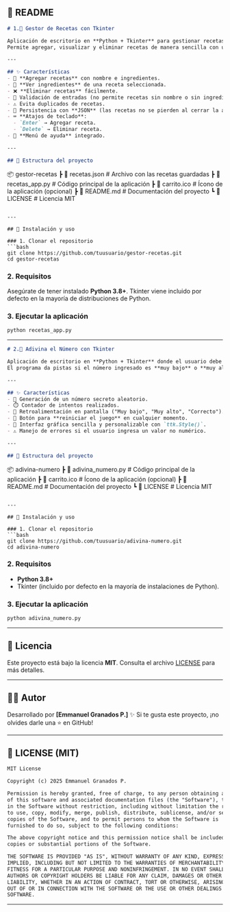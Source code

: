 ## 📄 README

```markdown
# 1.🥘 Gestor de Recetas con Tkinter

Aplicación de escritorio en **Python + Tkinter** para gestionar recetas de cocina.  
Permite agregar, visualizar y eliminar recetas de manera sencilla con una interfaz gráfica amigable.

---

## ✨ Características
- 📌 **Agregar recetas** con nombre e ingredientes.  
- 👀 **Ver ingredientes** de una receta seleccionada.  
- ❌ **Eliminar recetas** fácilmente.  
- 🛑 Validación de entradas (no permite recetas sin nombre o sin ingredientes).  
- ⚠️ Evita duplicados de recetas.  
- 💾 Persistencia con **JSON** (las recetas no se pierden al cerrar la app).  
- ⌨️ **Atajos de teclado**:
  - `Enter` → Agregar receta.  
  - `Delete` → Eliminar receta.  
- 📖 **Menú de ayuda** integrado.

---

## 📂 Estructura del proyecto
```

📦 gestor-recetas
┣ 📜 recetas.json       # Archivo con las recetas guardadas
┣ 📜 recetas\_app.py     # Código principal de la aplicación
┣ 📜 carrito.ico        # Ícono de la aplicación (opcional)
┣ 📜 README.md          # Documentación del proyecto
┗ 📜 LICENSE            # Licencia MIT

````

---

## 🚀 Instalación y uso

### 1. Clonar el repositorio
```bash
git clone https://github.com/tuusuario/gestor-recetas.git
cd gestor-recetas
````

### 2. Requisitos

Asegúrate de tener instalado **Python 3.8+**.
Tkinter viene incluido por defecto en la mayoría de distribuciones de Python.

### 3. Ejecutar la aplicación

```bash
python recetas_app.py
```

---

```markdown
# 2.🎲 Adivina el Número con Tkinter

Aplicación de escritorio en **Python + Tkinter** donde el usuario debe adivinar un número secreto entre **1 y 100**.  
El programa da pistas si el número ingresado es **muy bajo** o **muy alto**, hasta que el jugador acierte.

---

## ✨ Características
- 🔢 Generación de un número secreto aleatorio.  
- ⏱️ Contador de intentos realizados.  
- 📌 Retroalimentación en pantalla ("Muy bajo", "Muy alto", "Correcto").  
- 🔄 Botón para **reiniciar el juego** en cualquier momento.  
- 🎨 Interfaz gráfica sencilla y personalizable con `ttk.Style()`.  
- ⚠️ Manejo de errores si el usuario ingresa un valor no numérico.  

---

## 📂 Estructura del proyecto
```

📦 adivina-numero
┣ 📜 adivina\_numero.py   # Código principal de la aplicación
┣ 📜 carrito.ico         # Ícono de la aplicación (opcional)
┣ 📜 README.md           # Documentación del proyecto
┗ 📜 LICENSE             # Licencia MIT

````

---

## 🚀 Instalación y uso

### 1. Clonar el repositorio
```bash
git clone https://github.com/tuusuario/adivina-numero.git
cd adivina-numero
````

### 2. Requisitos

* **Python 3.8+**
* Tkinter (incluido por defecto en la mayoría de instalaciones de Python).

### 3. Ejecutar la aplicación

```bash
python adivina_numero.py
```

---

## 📜 Licencia

Este proyecto está bajo la licencia **MIT**.
Consulta el archivo [LICENSE](LICENSE) para más detalles.

---

## 👨‍💻 Autor

Desarrollado por **\[Emmanuel Granados P.]** ✨
Si te gusta este proyecto, ¡no olvides darle una ⭐ en GitHub!


---

## 📄 LICENSE (MIT)
```markdown
MIT License

Copyright (c) 2025 Emmanuel Granados P.

Permission is hereby granted, free of charge, to any person obtaining a copy
of this software and associated documentation files (the "Software"), to deal
in the Software without restriction, including without limitation the rights
to use, copy, modify, merge, publish, distribute, sublicense, and/or sell
copies of the Software, and to permit persons to whom the Software is
furnished to do so, subject to the following conditions:

The above copyright notice and this permission notice shall be included in all
copies or substantial portions of the Software.

THE SOFTWARE IS PROVIDED "AS IS", WITHOUT WARRANTY OF ANY KIND, EXPRESS OR
IMPLIED, INCLUDING BUT NOT LIMITED TO THE WARRANTIES OF MERCHANTABILITY,
FITNESS FOR A PARTICULAR PURPOSE AND NONINFRINGEMENT. IN NO EVENT SHALL THE
AUTHORS OR COPYRIGHT HOLDERS BE LIABLE FOR ANY CLAIM, DAMAGES OR OTHER
LIABILITY, WHETHER IN AN ACTION OF CONTRACT, TORT OR OTHERWISE, ARISING FROM,
OUT OF OR IN CONNECTION WITH THE SOFTWARE OR THE USE OR OTHER DEALINGS IN THE
SOFTWARE.
````

---


